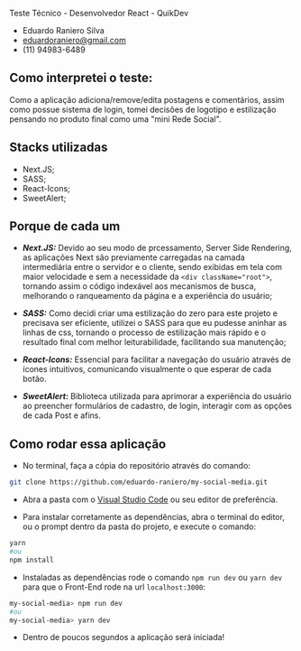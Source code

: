 Teste Técnico - Desenvolvedor React - QuikDev 
- Eduardo Raniero Silva
- eduardoraniero@gmail.com
- (11) 94983-6489

## Como interpretei o teste:

Como a aplicação adiciona/remove/edita postagens e comentários, assim como possue sistema de login, tomei decisões de logotipo e estilização pensando no produto final como uma "mini Rede Social".
## Stacks utilizadas

- Next.JS;
- SASS;
- React-Icons;
- SweetAlert;

## Porque de cada um

- _**Next.JS:**_ Devido ao seu modo de prcessamento, Server Side Rendering, as aplicações Next são previamente carregadas na camada intermediária entre o servidor e o cliente, sendo exibidas em tela com maior velocidade e sem a necessidade da `<div className="root">`, tornando assim o código indexável aos mecanismos de busca, melhorando o ranqueamento da página e a experiência do usuário;

- _**SASS:**_ Como decidi criar uma estilização do zero para este projeto e precisava ser eficiente, utilizei o SASS para que eu pudesse aninhar as linhas de css, tornando o processo de estilização mais rápido e o resultado final com melhor leiturabilidade, facilitando sua manutenção;

- _**React-Icons:**_ Essencial para facilitar a navegação do usuário através de ícones intuitivos, comunicando visualmente o que esperar de cada botão.

- _**SweetAlert:**_ Biblioteca utilizada para aprimorar a experiência do usuário ao preencher formulários de cadastro, de login, interagir com as opções de cada Post e afins.

## Como rodar essa aplicação

- No terminal, faça a cópia do repositório através do comando:
```bash
git clone https://github.com/eduardo-raniero/my-social-media.git
```

- Abra a pasta com o [Visual Studio Code](https://code.visualstudio.com/) ou seu editor de preferência.

- Para instalar corretamente as dependências, abra o terminal do editor, ou o prompt dentro da pasta do projeto, e execute o comando:
```bash
yarn
#ou
npm install
```

- Instaladas as dependências rode o comando `npm run dev` ou `yarn dev` para que o Front-End rode na url `localhost:3000`:

```bash
my-social-media> npm run dev
#ou
my-social-media> yarn dev
```

- Dentro de poucos segundos a aplicação será iniciada!





